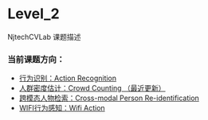 # Level_2

NjtechCVLab 课题描述  

### 当前课题方向：
+ [行为识别：Action Recognition](https://github.com/NjtechCVLab/Level_2/tree/main/Action_Recognition)
+ [人群密度估计：Crowd Counting （最近更新）](https://github.com/NjtechCVLab/Level_2/tree/main/Crowd_Counting)
+ [跨模态人物检索：Cross-modal Person Re-identification](https://github.com/NjtechCVLab/Level_2/tree/main/Cross_Modal_Reid)
+ [WIFI行为感知：Wifi Action](https://github.com/NjtechCVLab/Level_2/tree/main/Wifi_Action)

